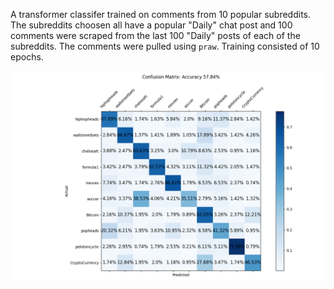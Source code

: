 A transformer classifer trained on comments from 10 popular subreddits.
The subreddits choosen all have a popular "Daily" chat post and 100 comments
were scraped from the last 100 "Daily" posts of each of the subreddits. The 
comments were pulled using `praw`. Training consisted of 10 epochs.

![](./run_experiment/all/metrics/validation_ep10.png) 
